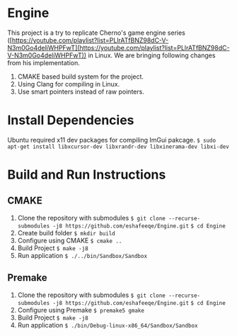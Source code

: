 # Engine

This project is a try to replicate Cherno's game engine series ([https://youtube.com/playlist?list=PLlrATfBNZ98dC-V-N3m0Go4deliWHPFwT](https://youtube.com/playlist?list=PLlrATfBNZ98dC-V-N3m0Go4deliWHPFwT)) in Linux. We are bringing following changes from his implementation.

1.  CMAKE based build system for the project.
2.  Using Clang for compiling in Linux.
3.  Use smart pointers instead of raw pointers.

# Install Dependencies
Ubuntu required x11 dev packages for compiling ImGui pakcage.
`$ sudo apt-get install libxcursor-dev libxrandr-dev libxinerama-dev libxi-dev`

# Build and Run Instructions

## CMAKE

1.  Clone the repository with submodules 
 `$ git clone --recurse-submodules -j8 https://github.com/eshafeeqe/Engine.git` 
 `$ cd Engine`
2. Create build folder
	`$ mkdir build`
3. Configure using CMAKE
	`$ cmake ..`
4. Build Project
	`$ make -j8`
5. Run application
	`$ ./../bin/Sandbox/Sandbox`
	
## Premake

1.  Clone the repository with submodules 
 `$ git clone --recurse-submodules -j8 https://github.com/eshafeeqe/Engine.git`
 `$ cd Engine`
3. Configure using Premake
	`$ premake5 gmake`
4. Build Project
	`$ make -j8`
5. Run application
	`$ ./bin/Debug-linux-x86_64/Sandbox/Sandbox`
